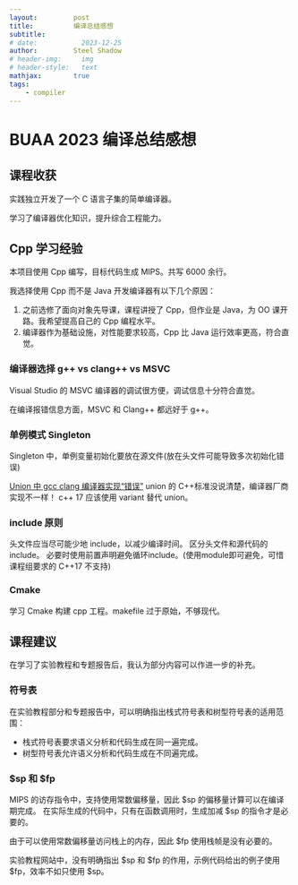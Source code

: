 ```yaml
---
layout:         post
title:          编译总结感想
subtitle:
# date:           2023-12-25
author:         Steel Shadow
# header-img:     img
# header-style:   text
mathjax:        true
tags:
    - compiler
---
```


# BUAA 2023 编译总结感想

## 课程收获

实践独立开发了一个 C 语言子集的简单编译器。

学习了编译器优化知识，提升综合工程能力。

## Cpp 学习经验

本项目使用 Cpp 编写，目标代码生成 MIPS。共写 6000 余行。

我选择使用 Cpp 而不是 Java 开发编译器有以下几个原因：

1. 之前选修了面向对象先导课，课程讲授了 Cpp，但作业是 Java，为 OO 课开路。我希望提高自己的 Cpp 编程水平。
2. 编译器作为基础设施，对性能要求较高，Cpp 比 Java 运行效率更高，符合直觉。

### 编译器选择 g++ vs clang++ vs MSVC

Visual Studio 的 MSVC 编译器的调试很方便，调试信息十分符合直觉。

在编译报错信息方面，MSVC 和 Clang++ 都远好于 g++。

### 单例模式 Singleton

Singleton 中，单例变量初始化要放在源文件(放在头文件可能导致多次初始化错误)

[Union 中 gcc clang 编译器实现“错误”](https://stackoverflow.com/questions/70428563/unions-default-constructor-is-implicitly-deleted)
union 的 C++标准没说清楚，编译器厂商实现不一样！
c++ 17 应该使用 variant 替代 union。

### include 原则

头文件应当尽可能少地 include，以减少编译时间。
区分头文件和源代码的 include。
必要时使用前置声明避免循环include。(使用module即可避免，可惜课程组要求的 C++17 不支持)

### Cmake

学习 Cmake 构建 cpp 工程。makefile 过于原始，不够现代。

## 课程建议

在学习了实验教程和专题报告后，我认为部分内容可以作进一步的补充。

### 符号表

在实验教程部分和专题报告中，可以明确指出栈式符号表和树型符号表的适用范围：

+ 栈式符号表要求语义分析和代码生成在同一遍完成。
+ 树型符号表允许语义分析和代码生成在不同遍完成。

### $sp 和 $fp

MIPS 的访存指令中，支持使用常数偏移量，因此 $sp 的偏移量计算可以在编译期完成。
在实际生成的代码中，只有在函数调用时，生成加减 $sp 的指令才是必要的。

由于可以使用常数偏移量访问栈上的内存，因此 $fp 使用栈帧是没有必要的。

实验教程网站中，没有明确指出 $sp 和 $fp 的作用，示例代码给出的例子使用 $fp，效率不如只使用 $sp。
